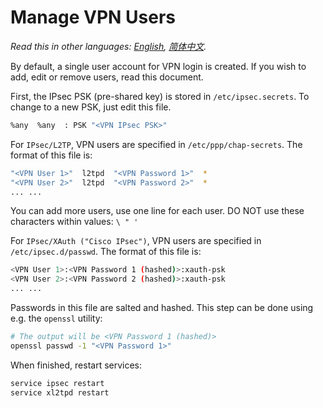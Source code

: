 # Manage VPN Users

*Read this in other languages: [English](manage-users.md), [简体中文](manage-users-zh.md).*

By default, a single user account for VPN login is created. If you wish to add, edit or remove users, read this document.

First, the IPsec PSK (pre-shared key) is stored in `/etc/ipsec.secrets`. To change to a new PSK, just edit this file. 

```bash
%any  %any  : PSK "<VPN IPsec PSK>"
```

For `IPsec/L2TP`, VPN users are specified in `/etc/ppp/chap-secrets`. The format of this file is:

```bash
"<VPN User 1>"  l2tpd  "<VPN Password 1>"  *
"<VPN User 2>"  l2tpd  "<VPN Password 2>"  *
... ...
```

You can add more users, use one line for each user. DO NOT use these characters within values: `\ " '`

For `IPsec/XAuth ("Cisco IPsec")`, VPN users are specified in `/etc/ipsec.d/passwd`. The format of this file is:

```bash
<VPN User 1>:<VPN Password 1 (hashed)>:xauth-psk
<VPN User 2>:<VPN Password 2 (hashed)>:xauth-psk
... ...
```

Passwords in this file are salted and hashed. This step can be done using e.g. the `openssl` utility:

```bash
# The output will be <VPN Password 1 (hashed)>
openssl passwd -1 "<VPN Password 1>"
```

When finished, restart services:

```bash
service ipsec restart
service xl2tpd restart
```
